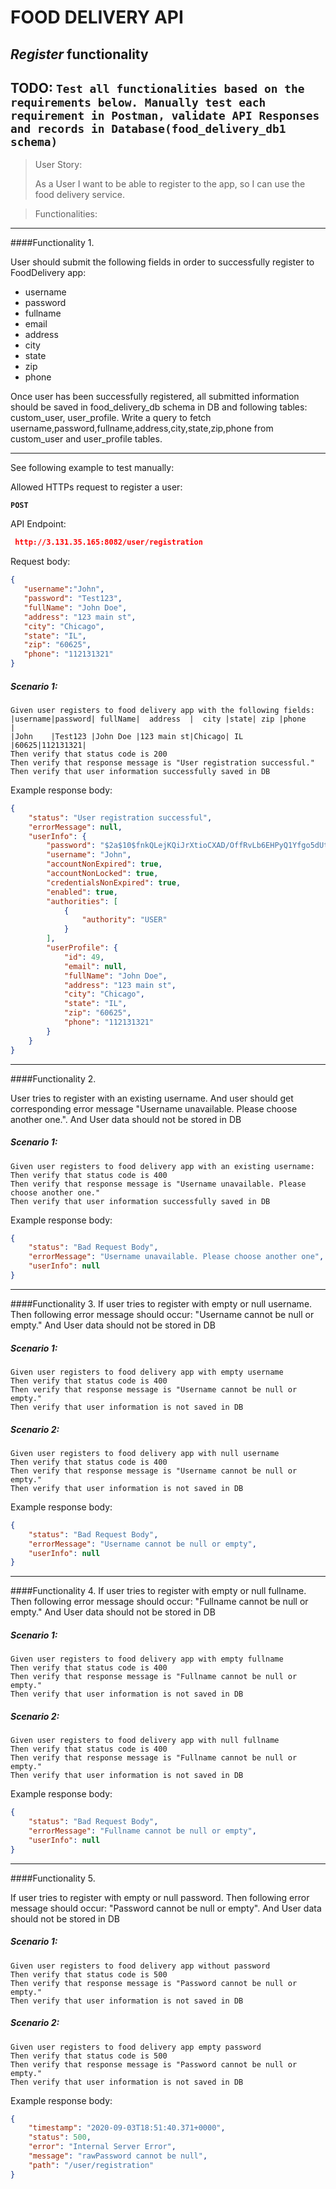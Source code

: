 # FOOD DELIVERY API 
## _Register_ functionality 

**TODO:**
`Test all functionalities based on the requirements below.
 Manually test each requirement in Postman, validate API Responses and records in Database(food_delivery_db1 schema)
`
---

> User Story:
> 
> As a User I want to be able to register to the app, so I can use the food delivery service.

>Functionalities:
>
-------
####Functionality 1. 

User should submit the following fields in order to successfully register to FoodDelivery app:
 - username
 - password
 - fullname
 - email
 - address
 - city
 - state
 - zip
 - phone
 
 Once user has been successfully registered, all submitted information should be saved in food_delivery_db schema in DB and 
 following tables: custom_user, user_profile. Write a query to fetch username,password,fullname,address,city,state,zip,phone from custom_user and user_profile tables.
 
 -----------
 
 See following example to test manually:
 
 Allowed HTTPs request to register a user:
  
  **`POST`**
 
 API Endpoint: 
 ```json
  http://3.131.35.165:8082/user/registration
 ```
 Request body:
 ```json
{
	"username":"John",
	"password": "Test123",
	"fullName": "John Doe",
	"address": "123 main st",
	"city": "Chicago",
	"state": "IL",
	"zip": "60625",
	"phone": "112131321"
}
```
##### Scenario 1:
```gherkin
Given user registers to food delivery app with the following fields:
|username|password| fullName|  address  |  city |state| zip |phone    |
|John    |Test123 |John Doe |123 main st|Chicago| IL  |60625|112131321|
Then verify that status code is 200
Then verify that response message is "User registration successful."
Then verify that user information successfully saved in DB
```
Example response body: 
```json
{
    "status": "User registration successful",
    "errorMessage": null,
    "userInfo": {
        "password": "$2a$10$fnkQLejKQiJrXtioCXAD/OffRvLb6EHPyQ1Yfgo5dUtfFVvf6h9HG",
        "username": "John",
        "accountNonExpired": true,
        "accountNonLocked": true,
        "credentialsNonExpired": true,
        "enabled": true,
        "authorities": [
            {
                "authority": "USER"
            }
        ],
        "userProfile": {
            "id": 49,
            "email": null,
            "fullName": "John Doe",
            "address": "123 main st",
            "city": "Chicago",
            "state": "IL",
            "zip": "60625",
            "phone": "112131321"
        }
    }
}
```
-------
####Functionality 2. 

User tries to register with an existing username.
And user should get corresponding error message "Username unavailable. Please choose another one.".
And User data should not be stored in DB

##### Scenario 1:
```gherkin
Given user registers to food delivery app with an existing username:
Then verify that status code is 400
Then verify that response message is "Username unavailable. Please choose another one."
Then verify that user information successfully saved in DB
```
Example response body: 
```json
{
    "status": "Bad Request Body",
    "errorMessage": "Username unavailable. Please choose another one",
    "userInfo": null
}
```
------
####Functionality 3. 
If user tries to register with empty or null username.
Then following error message should occur: "Username cannot be null or empty."
And User data should not be stored in DB

##### Scenario 1:
```gherkin
Given user registers to food delivery app with empty username
Then verify that status code is 400
Then verify that response message is "Username cannot be null or empty."
Then verify that user information is not saved in DB
```

##### Scenario 2:
```gherkin
Given user registers to food delivery app with null username
Then verify that status code is 400
Then verify that response message is "Username cannot be null or empty."
Then verify that user information is not saved in DB
```

Example response body: 
```json
{
    "status": "Bad Request Body",
    "errorMessage": "Username cannot be null or empty",
    "userInfo": null
}
```
------
####Functionality 4. 
If user tries to register with empty or null fullname.
Then following error message should occur: "Fullname cannot be null or empty."
And User data should not be stored in DB

##### Scenario 1:
```gherkin
Given user registers to food delivery app with empty fullname
Then verify that status code is 400
Then verify that response message is "Fullname cannot be null or empty."
Then verify that user information is not saved in DB
```

##### Scenario 2:
```gherkin
Given user registers to food delivery app with null fullname
Then verify that status code is 400
Then verify that response message is "Fullname cannot be null or empty."
Then verify that user information is not saved in DB
```

Example response body: 
```json
{
    "status": "Bad Request Body",
    "errorMessage": "Fullname cannot be null or empty",
    "userInfo": null
}
```
-------

####Functionality 5. 

If user tries to register with empty or null password.
Then following error message should occur: "Password cannot be null or empty".
And User data should not be stored in DB

##### Scenario 1:
```gherkin
Given user registers to food delivery app without password
Then verify that status code is 500
Then verify that response message is "Password cannot be null or empty."
Then verify that user information is not saved in DB

```
##### Scenario 2:
```gherkin
Given user registers to food delivery app empty password
Then verify that status code is 500
Then verify that response message is "Password cannot be null or empty."
Then verify that user information is not saved in DB

```
Example response body: 
```json
{
    "timestamp": "2020-09-03T18:51:40.371+0000",
    "status": 500,
    "error": "Internal Server Error",
    "message": "rawPassword cannot be null",
    "path": "/user/registration"
}
```
